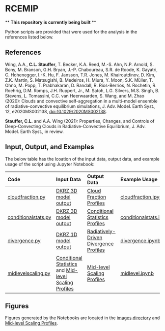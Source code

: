 # RCEMIP

** **This repository is currently being built** **

Python scripts are provided that were used for the analysis in the references listed below.

References
----------
Wing, A.A., **C.L. Stauffer**, T. Becker, K.A. Reed, M.-S. Ahn, N.P. Arnold, S. Bony, M. Branson, G.H. Bryan, J.-P. Chaboureau, S.R. de Roode, K. Gayatri, C. Hohenegger, I.-K. Hu, F. Jansson, T.R. Jones, M. Khairoutdinov, D. Kim, Z.K. Martin, S. Matsugishi, B. Medeiros, H. Miura, Y. Moon, S.K. Müller, T. Ohno, M. Popp, T. Prabhakaran, D. Randall, R. Rios-Berrios, N. Rochetin, R. Roehrig, D.M. Romps, J.H. Ruppert, Jr., M. Satoh, L.G. Silvers, M.S. Singh, B. Stevens, L. Tomassini, C.C. van Heerwaarden, S. Wang, and M. Zhao (2020): Clouds and convective self-aggregation in a multi-model ensemble of radiative-convective equilibrium simulations, J. Adv. Model. Earth Syst., 12, e2020MS002138, [doi:10.1029/2020MS002138](https://agupubs.onlinelibrary.wiley.com/doi/full/10.1029/2020MS002138).

**Stauffer, C.L.** and A.A. Wing (2021): Properties, Changes, and Controls of Deep-Convecting Clouds in Radiative-Convective Equilibrium, J. Adv. Model. Earth Syst., in review. 

Input, Output, and Examples
----------

The below table has the lcoation of the input data, output data, and example usage of the script using Jupyter Notebook:

| Code | Input Data | Output Data | Example Usage |
|:-----|:-----------|:------------|:--------------|
| [cloudfraction.py](https://github.com/clstauffer/rcemip/tree/main/scripts/cloudfraction.py) | [DKRZ 3D model output](http://hdl.handle.net/21.14101/d4beee8e-6996-453e-bbd1-ff53b6874c0e) | [Cloud Fraction Profiles](https://github.com/clstauffer/rcemip/tree/main/data/) | [cloudfraction.ipynb](https://github.com/clstauffer/rcemip/tree/main/examples/) |
| [conditionalstats.py](https://github.com/clstauffer/rcemip/tree/main/scripts/conditionalstats.py) | [DKRZ 3D model output](http://hdl.handle.net/21.14101/d4beee8e-6996-453e-bbd1-ff53b6874c0e) | [Conditional Statistics Profiles](https://github.com/clstauffer/rcemip/tree/main/data/) | [conditionalstats.ipynb](https://github.com/clstauffer/rcemip/tree/main/examples/) |
| [divergence.py](https://github.com/clstauffer/rcemip/tree/main/scripts/divergence.py) | [DKRZ 1D model output](http://hdl.handle.net/21.14101/d4beee8e-6996-453e-bbd1-ff53b6874c0e) | [Radiatively-Driven Divergence Profiles](https://github.com/clstauffer/rcemip/tree/main/data/) | [divergence.ipynb](https://github.com/clstauffer/rcemip/tree/main/examples/) |
| [midlevelscaling.py](https://github.com/clstauffer/rcemip/tree/main/scripts/midlevelscaling.py) | [Conditional Statistics](https://github.com/clstauffer/rcemip/tree/main/data/) and [Mid-level Scaling Profiles](https://github.com/clstauffer/rcemip/tree/main/data/) | [Mid-level Scaling Profiles](https://github.com/clstauffer/rcemip/tree/main/data/) | [midlevel.ipynb](https://github.com/clstauffer/rcemip/tree/main/examples/) |

Figures
----------
Figures generated by the Notebooks are located in the [images directory](https://github.com/clstauffer/rcemip/tree/main/data/) and [Mid-level Scaling Profiles](https://github.com/clstauffer/rcemip/tree/main/images/).
